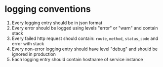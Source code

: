 # logging conventions
1. Every logging entry should be in json format
1. Every error should be logged using levels "error" or "warn" and contain stack
1. Every failed http request should contain: `route`, `method`, `status_code` and error with stack
1. Every non-error logging entry should have level "debug" and should be ignored in production
1. Each logging entry should contain hostname of service instance

